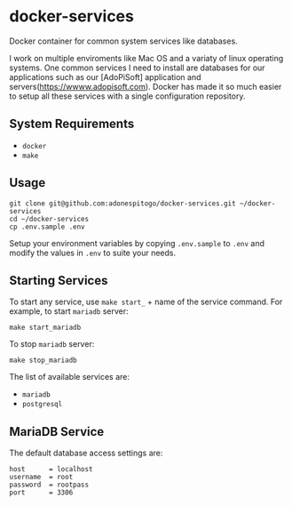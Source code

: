 # docker-services

Docker container for common system services like databases.

I work on multiple enviroments like Mac OS and a variaty of linux operating systems. One common services I need to install are databases for our
applications such as our [AdoPiSoft] application and servers(https://wwww.adopisoft.com). Docker has made it so much easier to setup all these services with
a single configuration repository.

## System Requirements

- `docker`
- `make`

## Usage

```
git clone git@github.com:adonespitogo/docker-services.git ~/docker-services
cd ~/docker-services
cp .env.sample .env
```

Setup your environment variables by copying `.env.sample` to `.env` and modify the values in `.env` to suite your needs.


## Starting Services

To start any service, use `make start_` + name of the service command. For example, to start `mariadb` server:

```
make start_mariadb
```

To stop `mariadb` server:

```
make stop_mariadb
```

The list of available services are:

- `mariadb`
- `postgresql`

## MariaDB Service

The default database access settings are:

```
host      = localhost
username  = root
password  = rootpass
port      = 3306
```


